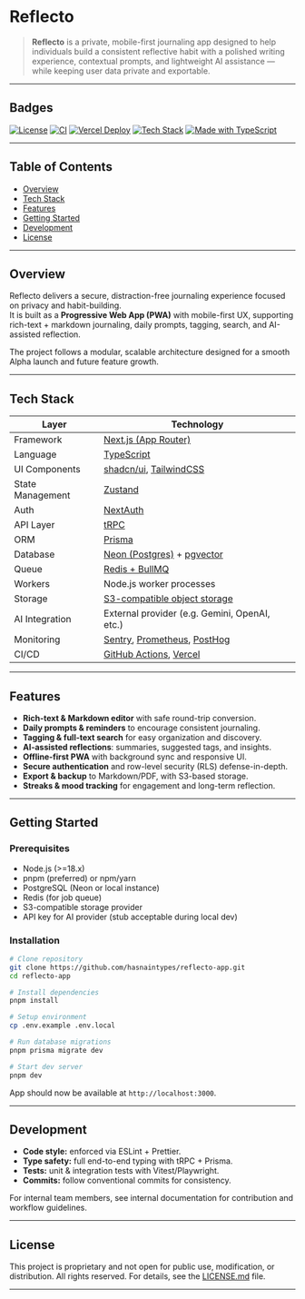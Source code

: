 # Reflecto

> **Reflecto** is a private, mobile-first journaling app designed to help individuals build a consistent reflective habit with a polished writing experience, contextual prompts, and lightweight AI assistance — while keeping user data private and exportable.

---

## Badges

[![License](https://img.shields.io/github/license/hasnaintypes/reflecto-app)](./LICENSE)
[![CI](https://img.shields.io/github/actions/workflow/status/hasnaintypes/reflecto-app/ci.yml?branch=main)](https://github.com/hasnaintypes/reflecto-app/actions)
[![Vercel Deploy](https://img.shields.io/github/deployments/hasnaintypes/reflecto-app/production?label=vercel)](https://reflecto.vercel.app)
[![Tech Stack](https://img.shields.io/badge/stack-T3-blueviolet)](https://create.t3.gg)
[![Made with TypeScript](https://img.shields.io/badge/language-TS-blue)](https://www.typescriptlang.org/)

---

## Table of Contents

- [Overview](#overview)
- [Tech Stack](#tech-stack)
- [Features](#features)
- [Getting Started](#getting-started)
- [Development](#development)
- [License](#license)

---

## Overview

Reflecto delivers a secure, distraction-free journaling experience focused on privacy and habit-building.  
It is built as a **Progressive Web App (PWA)** with mobile-first UX, supporting rich-text + markdown journaling, daily prompts, tagging, search, and AI-assisted reflection.  

The project follows a modular, scalable architecture designed for a smooth Alpha launch and future feature growth.

---

## Tech Stack

| Layer            | Technology |
|------------------|------------|
| Framework        | [Next.js (App Router)](https://nextjs.org/) |
| Language         | [TypeScript](https://www.typescriptlang.org/) |
| UI Components    | [shadcn/ui](https://ui.shadcn.com/), [TailwindCSS](https://tailwindcss.com/) |
| State Management | [Zustand](https://zustand-demo.pmnd.rs/) |
| Auth             | [NextAuth](https://next-auth.js.org/) |
| API Layer        | [tRPC](https://trpc.io/) |
| ORM              | [Prisma](https://www.prisma.io/) |
| Database         | [Neon (Postgres)](https://neon.tech/) + [pgvector](https://github.com/pgvector/pgvector) |
| Queue            | [Redis + BullMQ](https://docs.bullmq.io/) |
| Workers          | Node.js worker processes |
| Storage          | [S3-compatible object storage](https://aws.amazon.com/s3/) |
| AI Integration   | External provider (e.g. Gemini, OpenAI, etc.) |
| Monitoring       | [Sentry](https://sentry.io/), [Prometheus](https://prometheus.io/), [PostHog](https://posthog.com/) |
| CI/CD            | [GitHub Actions](https://github.com/features/actions), [Vercel](https://vercel.com/) |

---

## Features

- **Rich-text & Markdown editor** with safe round-trip conversion.  
- **Daily prompts & reminders** to encourage consistent journaling.  
- **Tagging & full-text search** for easy organization and discovery.  
- **AI-assisted reflections**: summaries, suggested tags, and insights.  
- **Offline-first PWA** with background sync and responsive UI.  
- **Secure authentication** and row-level security (RLS) defense-in-depth.  
- **Export & backup** to Markdown/PDF, with S3-based storage.  
- **Streaks & mood tracking** for engagement and long-term reflection.  

---

## Getting Started

### Prerequisites

- Node.js (>=18.x)
- pnpm (preferred) or npm/yarn
- PostgreSQL (Neon or local instance)
- Redis (for job queue)
- S3-compatible storage provider
- API key for AI provider (stub acceptable during local dev)

### Installation

```bash
# Clone repository
git clone https://github.com/hasnaintypes/reflecto-app.git
cd reflecto-app

# Install dependencies
pnpm install

# Setup environment
cp .env.example .env.local

# Run database migrations
pnpm prisma migrate dev

# Start dev server
pnpm dev
````

App should now be available at `http://localhost:3000`.

---

## Development

* **Code style:** enforced via ESLint + Prettier.
* **Type safety:** full end-to-end typing with tRPC + Prisma.
* **Tests:** unit & integration tests with Vitest/Playwright.
* **Commits:** follow conventional commits for consistency.


For internal team members, see internal documentation for contribution and workflow guidelines.

---



## License

This project is proprietary and not open for public use, modification, or distribution. All rights reserved. For details, see the [LICENSE.md](./LICENSE.md) file.

---

